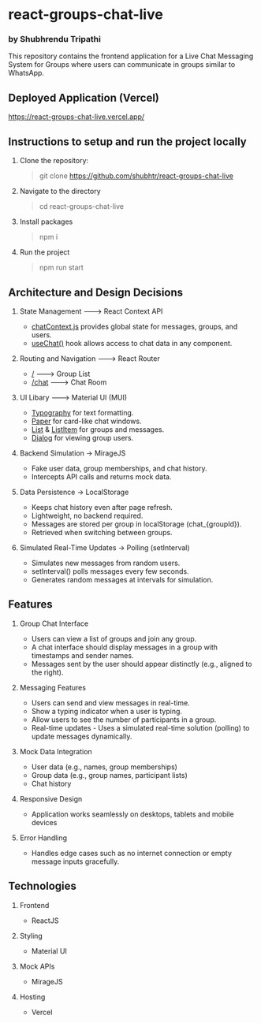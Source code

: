 # react-groups-chat-live
### by Shubhrendu Tripathi

This repository contains the frontend application for a Live Chat Messaging System for Groups where users can communicate in groups similar to WhatsApp. 

## Deployed Application (Vercel)

https://react-groups-chat-live.vercel.app/

## Instructions to setup and run the project locally

1. Clone the repository:

    > git clone https://github.com/shubhtr/react-groups-chat-live

2. Navigate to the directory

    > cd react-groups-chat-live

2. Install packages

    > npm i

3. Run the project

    > npm run start

## Architecture and Design Decisions

1. State Management ---> React Context API
    * <ins>chatContext.js</ins> provides global state for messages, groups, and users.
    * <ins>useChat()</ins> hook allows access to chat data in any component.

2. Routing and Navigation ---> React Router
    * <ins>/</ins> ---> Group List
    * <ins>/chat</ins> ---> Chat Room

3. UI Libary ---> Material UI (MUI)
    * <ins>Typography</ins> for text formatting.
    * <ins>Paper</ins> for card-like chat windows.
    * <ins>List</ins> & <ins>ListItem</ins> for groups and messages.
    * <ins>Dialog</ins> for viewing group users.

4. Backend Simulation → MirageJS
    * Fake user data, group memberships, and chat history.
    * Intercepts API calls and returns mock data.

5. Data Persistence → LocalStorage
    * Keeps chat history even after page refresh.
    * Lightweight, no backend required.
    * Messages are stored per group in localStorage (chat_{groupId}).
    * Retrieved when switching between groups.

6. Simulated Real-Time Updates → Polling (setInterval)
    * Simulates new messages from random users.
    * setInterval() polls messages every few seconds.
    * Generates random messages at intervals for simulation.


## Features

1. Group Chat Interface
    * Users can view a list of groups and join any group.
    * A chat interface should display messages in a group with timestamps and sender names.
    * Messages sent by the user should appear distinctly (e.g., aligned to the right).

2. Messaging Features
    * Users can send and view messages in real-time.
    * Show a typing indicator when a user is typing.
    * Allow users to see the number of participants in a group.
    * Real-time updates - Uses a simulated real-time solution (polling) to update messages dynamically.

3. Mock Data Integration
    * User data (e.g., names, group memberships)
    * Group data (e.g., group names, participant lists)
    * Chat history

4. Responsive Design
    * Application works seamlessly on desktops, tablets and mobile devices

5. Error Handling
    * Handles edge cases such as no internet connection or empty message inputs gracefully.


## Technologies

1. Frontend
    * ReactJS

2. Styling
    * Material UI

3. Mock APIs
    * MirageJS

4. Hosting
    * Vercel